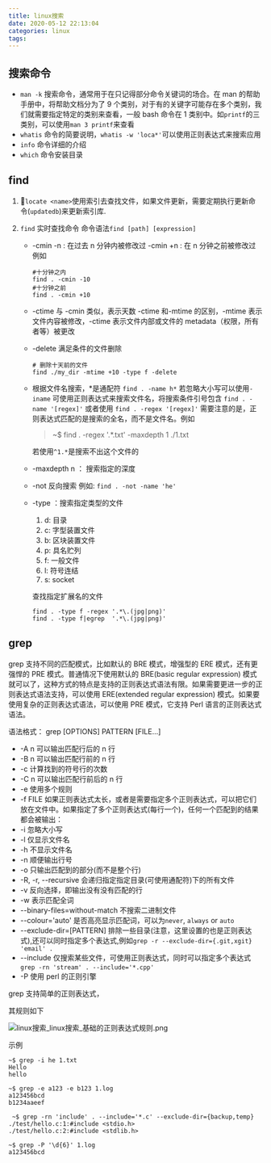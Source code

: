 ```yaml
---
title: linux搜索
date: 2020-05-12 22:13:04
categories: linux
tags:
---
```


## 搜索命令

- `man -k` 搜索命令，通常用于在只记得部分命令关键词的场合。在 man 的帮助手册中，将帮助文档分为了 9 个类别，对于有的关键字可能存在多个类别，我们就需要指定特定的类别来查看，一般 bash 命令在 1 类别中。如`printf`的三类别，可以使用`man 3 printf`来查看
- `whatis` 命令的简要说明，`whatis -w 'loca*'`可以使用正则表达式来搜索应用
- `info` 命令详细的介绍
- `which` 命令安装目录

## find
1. `locate <name>`使用索引去查找文件，如果文件更新，需要定期执行更新命令(`updatedb`)来更新索引库.
2. `find` 实时查找命令
   命令语法`find [path] [expression]`

   - -cmin -n : 在过去 n 分钟内被修改过
     -cmin +n : 在 n 分钟之前被修改过
     例如

     ```shell
     #十分钟之内
     find . -cmin -10
     #十分钟之前
     find . -cmin +10
     ```

   - -ctime 与 -cmin 类似，表示天数
     -ctime 和-mtime 的区别，-mtime 表示文件内容被修改，-ctime 表示文件内部或文件的 metadata（权限，所有者等）被更改

   - -delete 满足条件的文件删除

     ```shell
     # 删除十天前的文件
     find ./my_dir -mtime +10 -type f -delete
     ```

   - 根据文件名搜索，\*是通配符
     `find . -name h*`
     若忽略大小写可以使用`-iname`
     可使用正则表达式来搜索文件名，将搜索条件引号包含
     `find . -name '[regex]'`
     或者使用
     `find . -regex '[regex]'`
     需要注意的是，正则表达式匹配的是搜索的全名，而不是文件名。例如

     > ~\$ find . -regex '.\*\.txt' -maxdepth 1
     > ./1.txt

     若使用`^1.*`是搜索不出这个文件的

   - -maxdepth n ： 搜索指定的深度

   - -not 反向搜索
     例如: `find . -not -name 'he'`

   - -type ：搜索指定类型的文件

     1. d: 目录
     2. c: 字型装置文件
     3. b: 区块装置文件
     4. p: 具名贮列
     5. f: 一般文件
     6. l: 符号连结
     7. s: socket

     查找指定扩展名的文件

     ```shell
     find . -type f -regex '.*\.(jpg|png)'
     find . -type f|egrep  '.*\.(jpg|png)'
     ```

## grep

grep 支持不同的匹配模式，比如默认的 BRE 模式，增强型的 ERE 模式，还有更强悍的 PRE 模式。普通情况下使用默认的 BRE(basic regular expression) 模式就可以了，这种方式的特点是支持的正则表达式语法有限。如果需要更进一步的正则表达式语法支持，可以使用 ERE(extended regular expression) 模式。如果要使用复杂的正则表达式语法，可以使用 PRE 模式，它支持 Perl 语言的正则表达式语法。

语法格式：
grep [OPTIONS] PATTERN [FILE...]

- -A n 可以输出匹配行后的 n 行
- -B n 可以输出匹配行前的 n 行
- -c 计算找到的符号行的次数
- -C n 可以输出匹配行前后的 n 行
- -e 使用多个规则
- -f FILE 如果正则表达式太长，或者是需要指定多个正则表达式，可以把它们放在文件中。如果指定了多个正则表达式(每行一个)，任何一个匹配到的结果都会被输出：
- -i 忽略大小写
- -l 仅显示文件名
- -h 不显示文件名
- -n 顺便输出行号
- -o 只输出匹配到的部分(而不是整个行)
- -R, -r, --recursive 会递归指定指定目录(可使用通配符)下的所有文件
- -v 反向选择，即输出没有没有匹配的行
- -w 表示匹配全词
- --binary-files=without-match 不搜索二进制文件
- --colour='auto' 是否高亮显示匹配词，可以为`never`, `always` or `auto`
- --exclude-dir=[PATTERN] 排除一些目录(注意，这里设置的也是正则表达式),还可以同时指定多个表达式,例如`grep -r --exclude-dir={.git,xgit} 'email' .`
- --include 仅搜索某些文件，可使用正则表达式，同时可以指定多个表达式 `grep -rn 'stream' . --include='*.cpp'`
- -P 使用 perl 的正则引擎

grep 支持简单的正则表达式，

其规则如下

![linux搜索_linux搜索_基础的正则表达式规则.png](linux搜索_linux搜索_基础的正则表达式规则.png)

示例

```shell
~$ grep -i he 1.txt
Hello
hello

~$ grep -e a123 -e b123 1.log
a123456bcd
b1234aaeef

 ~$ grep -rn 'include' . --include='*.c' --exclude-dir={backup,temp}
./test/hello.c:1:#include <stdio.h>
./test/hello.c:2:#include <stdlib.h>

~$ grep -P '\d{6}' 1.log
a123456bcd
```
